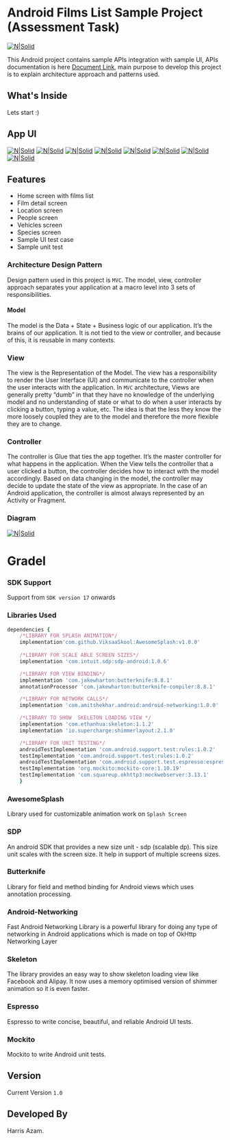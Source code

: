 # Android Films List Sample Project (Assessment Task)

[![N|Solid](https://cdn1.imggmi.com/uploads/2019/2/10/56a2a12b1abab60f46270c96743d9a97-full.png)](https://cdn1.imggmi.com/uploads/2019/2/10/56a2a12b1abab60f46270c96743d9a97-full.png)

This Android project contains sample APIs integration with sample UI, APIs documentation is here [Document Link][df1], main purpose to develop this project is to explain architecture approach and patterns used.  

## What's Inside

Lets start :)

## App UI
[![N|Solid](https://github.com/harisazam/Android_MoviesList/blob/master/screens/Screenshot_2019-02-11-01-43-15.png)](https://github.com/harisazam/Android_MoviesList/blob/master/screens/Screenshot_2019-02-11-01-43-15.png) [![N|Solid](https://github.com/harisazam/Android_MoviesList/blob/master/screens/Screenshot_2019-02-11-01-43-16.png)](https://github.com/harisazam/Android_MoviesList/blob/master/screens/Screenshot_2019-02-11-01-43-16.png) [![N|Solid](https://github.com/harisazam/Android_MoviesList/blob/master/screens/Screenshot_2019-02-11-01-43-19.png)](https://github.com/harisazam/Android_MoviesList/blob/master/screens/Screenshot_2019-02-11-01-43-19.png) [![N|Solid](https://github.com/harisazam/Android_MoviesList/blob/master/screens/Screenshot_2019-02-11-01-43-22.png)](https://github.com/harisazam/Android_MoviesList/blob/master/screens/Screenshot_2019-02-11-01-43-22.png) [![N|Solid](https://github.com/harisazam/Android_MoviesList/blob/master/screens/Screenshot_2019-02-11-01-43-27.png)](https://github.com/harisazam/Android_MoviesList/blob/master/screens/Screenshot_2019-02-11-01-43-27.png) [![N|Solid](https://github.com/harisazam/Android_MoviesList/blob/master/screens/Screenshot_2019-02-11-01-43-31.png)](https://github.com/harisazam/Android_MoviesList/blob/master/screens/Screenshot_2019-02-11-01-43-31.png) [![N|Solid](https://github.com/harisazam/Android_MoviesList/blob/master/screens/Screenshot_2019-02-11-01-43-42.png)](https://github.com/harisazam/Android_MoviesList/blob/master/screens/Screenshot_2019-02-11-01-43-42.png) [![N|Solid](https://github.com/harisazam/Android_MoviesList/blob/master/screens/Screenshot_2019-02-11-01-43-46.png)](https://github.com/harisazam/Android_MoviesList/blob/master/screens/Screenshot_2019-02-11-01-43-46.png)

## Features

* Home screen with films list
* Film detail screen
* Location screen
* People screen
* Vehicles screen
* Species screen
* Sample UI test case
* Sample unit test

### Architecture Design Pattern

Design pattern used in this project is ```MVC```. The model, view, controller approach separates your application at a macro level into 3 sets of responsibilities.

#### Model
The model is the Data + State + Business logic of our application. It’s the brains of our application. It is not tied to the view or controller, and because of this, it is reusable in many contexts.

### View
The view is the Representation of the Model. The view has a responsibility to render the User Interface (UI) and communicate to the controller when the user interacts with the application. In ```MVC``` architecture, Views are generally pretty “dumb” in that they have no knowledge of the underlying model and no understanding of state or what to do when a user interacts by clicking a button, typing a value, etc. The idea is that the less they know the more loosely coupled they are to the model and therefore the more flexible they are to change.

### Controller
The controller is Glue that ties the app together. It’s the master controller for what happens in the application. When the View tells the controller that a user clicked a button, the controller decides how to interact with the model accordingly. Based on data changing in the model, the controller may decide to update the state of the view as appropriate. In the case of an Android application, the controller is almost always represented by an Activity or Fragment.

### Diagram 
[![N|Solid](https://github.com/harisazam/Android_MoviesList/blob/master/screens/diagram.png)](https://github.com/harisazam/Android_MoviesList/blob/master/screens/diagram.png)

# Gradel
### SDK Support
Support from ```SDK version 17``` onwards

### Libraries Used
```ruby
dependencies {
	/*LIBRARY FOR SPLASH ANIMATION*/
    implementation'com.github.ViksaaSkool:AwesomeSplash:v1.0.0'
    
    /*LIBRARY FOR SCALE ABLE SCREEN SIZES*/
    implementation 'com.intuit.sdp:sdp-android:1.0.6'

    /*LIBRARY FOR VIEW BINDING*/
    implementation 'com.jakewharton:butterknife:8.8.1'
    annotationProcessor 'com.jakewharton:butterknife-compiler:8.8.1'

    /*LIBRARY FOR NETWORK CALLS*/
    implementation 'com.amitshekhar.android:android-networking:1.0.0'

    /*LIBRARY TO SHOW  SKELETON LOADING VIEW */
    implementation 'com.ethanhua:skeleton:1.1.2'
    implementation 'io.supercharge:shimmerlayout:2.1.0'

    /*LIBRARY FOR UNIT TESTING*/
    androidTestImplementation 'com.android.support.test:rules:1.0.2'
    testImplementation 'com.android.support.test:rules:1.0.2'
    androidTestImplementation 'com.android.support.test.espresso:espresso-contrib:3.0.2'
    testImplementation 'org.mockito:mockito-core:1.10.19'
    testImplementation 'com.squareup.okhttp3:mockwebserver:3.13.1'
	}
```
### AwesomeSplash
Library used for customizable animation work on ```Splash Screen```
### SDP
An android SDK that provides a new size unit - sdp (scalable dp). This size unit scales with the screen size. It help in support of multiple screens sizes.
### Butterknife
Library for field and method binding for Android views which uses annotation processing.
### Android-Networking
Fast Android Networking Library is a powerful library for doing any type of networking in Android applications which is made on top of OkHttp Networking Layer
### Skeleton
The library provides an easy way to show skeleton loading view like Facebook and Alipay. It now uses a memory optimised version of shimmer animation so it is even faster.
### Espresso
Espresso to write concise, beautiful, and reliable Android UI tests.
### Mockito
Mockito to write Android unit tests.
##  Version
Current Version ```1.0```

## Developed By
Harris Azam.

  [df1]: <https://ghibliapi.herokuapp.com/>
